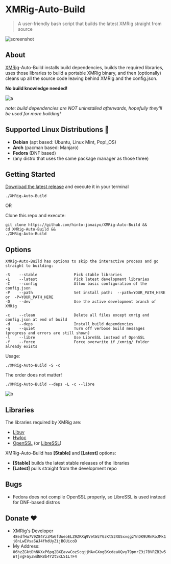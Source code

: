 # XMRig-Auto-Build
>A user-friendly bash script that builds the latest XMRig straight from source

![screenshot](https://i.ibb.co/vHsyZWw/XMRig-Auto-Build.png)

## About 
[XMRig](https://github.com/xmrig/xmrig)-Auto-Build installs build dependencies, builds the required libraries, uses those libraries to build a portable XMRig binary, and then (optionally) cleans up all the source code leaving behind XMRig and the config.json.

**No build knowledge needed!**

![a](https://i.ibb.co/WDvhDX3/a.gif)

*note: build dependencies are NOT uninstalled afterwards, hopefully they'll be used for more building!*

## Supported Linux Distributions 🐧
* **Debian** (apt based: Ubuntu, Linux Mint, Pop!_OS)
* **Arch** (pacman based: Manjaro)
* **Fedora** (DNF based)
* (any distro that uses the same package manager as those three)

## Getting Started
[Download the latest release](https://github.com/hinto-janaiyo/XMRig-Auto-Build/releases/latest)
and execute it in your terminal
```
./XMRig-Auto-Build
```

OR

Clone this repo and execute:
```
git clone https://github.com/hinto-janaiyo/XMRig-Auto-Build &&
cd XMRig-Auto-Build &&
./XMRig-Auto-Build
```

## Options
```
XMRig-Auto-Build has options to skip the interactive process and go straight to building:

-S    --stable                Pick stable libraries
-L    --latest                Pick latest development libraries
-C    --config                Allow basic configuration of the config.json
-P    --path                  Set install path:  --path=YOUR_PATH_HERE  or  -P=YOUR_PATH_HERE
-D    --dev                   Use the active development branch of XMRig

-c    --clean                 Delete all files except xmrig and config.json at end of build
-d    --deps                  Install build dependencies
-q    --quiet                 Turn off verbose build messages (progress and errors are still shown)
-l    --libre                 Use LibreSSL instead of OpenSSL
-f    --force                 Force overwrite if /xmrig/ folder already exists
```
Usage:
```
./XMRig-Auto-Build -S -c
```
The order does not matter!
```
./XMRig-Auto-Build --deps -L -c --libre
```
![b](https://i.ibb.co/qJfyC91/b.gif)

## Libraries
The libraries required by XMRig are:
* [Libuv](https://github.com/libuv/libuv)
* [Hwloc](https://github.com/open-mpi/hwloc)
* [OpenSSL](https://github.com/openssl/openssl) (or [LibreSSL](https://github.com/libressl-portable/portable))

XMRig-Auto-Build has **[Stable]** and **[Latest]** options:
* **[Stable]** builds the latest stable releases of the libraries
* **[Latest]** pulls straight from the development repo


## Bugs
* Fedora does not compile OpenSSL properly, so LibreSSL is used instead for DNF-based distros

## Donate ❤️
* XMRig's Developer `48edfHu7V9Z84YzzMa6fUueoELZ9ZRXq9VetWzYGzKt52XU5xvqgzYnDK9URnRoJMk1j8nLwEVsaSWJ4fhdUyZijBGUicoD`
* My Address: `86hzZGktDhNKXxP6pg2BXEavwCozScqjjMAvGXogBKcdeaUQvyT9pnrZ3i7BVRZB2w5WTjvgFayZwdNR8b4Y2tSxLS1LTF4`
